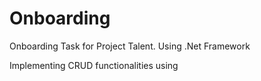 # Onboarding
Onboarding Task for Project Talent. Using .Net Framework

Implementing CRUD functionalities using
